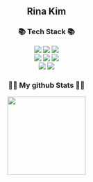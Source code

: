 <h2 align="center"> Rina Kim </h2>

<h3 align="center">📚 Tech Stack 📚</h3>
<p align="center">
  <a><img src="https://img.shields.io/badge/java-007396?style=for-the-badge&logo=java&logoColor=white"></a>
  <a><img src="https://img.shields.io/badge/c-A8B9CC?style=for-the-badge&logo=c&logoColor=white">
  <a><img src="https://img.shields.io/badge/python-3776AB?style=for-the-badge&logo=python&logoColor=white">
  <br>
  <a><img src="https://img.shields.io/badge/html5-E34F26?style=for-the-badge&logo=html5&logoColor=white"></a>
  <a><img src="https://img.shields.io/badge/css-1572B6?style=for-the-badge&logo=css3&logoColor=white"></a>
  <a><img src="https://img.shields.io/badge/javascript-F7DF1E?style=for-the-badge&logo=javascript&logoColor=black">
  <br>
  <a><img src="https://img.shields.io/badge/django-092E20?style=for-the-badge&logo=django&logoColor=white"></a>
  <a><img src="https://img.shields.io/badge/Docker-2496ED?style=for-the-badge&logo=Docker&logoColor=white"/></a>
</p>

<div align="center">
<h3 align="center">👩‍💻 My github Stats 👩‍💻</h3>
 
  <img height="180em" src="https://github-readme-stats-git-masterrstaa-rickstaa.vercel.app/api/top-langs/?username=ri-naa&layout=compact" />
